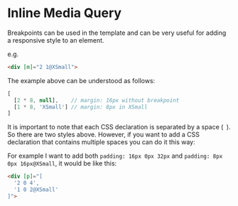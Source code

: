 # Inline Media Query

Breakpoints can be used in the template and can be very useful for adding a responsive style to an element.

e.g.

```html
<div [m]="2 1@XSmall">
```

The example above can be understood as follows:

```ts
[
  [2 * 8, null],    // margin: 16px without breakpoint
  [1 * 8, 'XSmall'] // margin: 8px in XSmall
]
```

It is important to note that each CSS declaration is separated by a space (` `). So there are two styles above. However, if you want to add a CSS declaration that contains multiple spaces you can do it this way:

For example I want to add both `padding: 16px 0px 32px` and `padding: 8px 0px 16px@XSmall`, it would be like this:

```html
<div [p]="[
  '2 0 4',
  '1 0 2@XSmall'
]">
```


